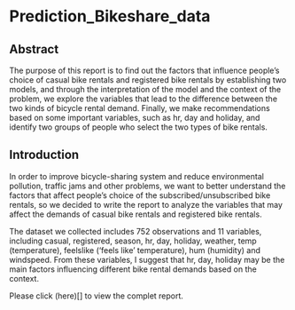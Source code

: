 # Prediction_Bikeshare_data

## Abstract
The purpose of this report is to find out the factors that influence people’s choice of casual bike rentals and registered bike rentals by establishing two models, and through the interpretation of the model and the context of the problem, we explore the variables that lead to the difference between the two kinds of bicycle rental demand. Finally, we make recommendations based on some important variables, such as hr, day and holiday, and identify two groups of people who select the two types of bike rentals. 

## Introduction
In order to improve bicycle-sharing system and reduce environmental pollution, traffic jams and other problems, we want to better understand the factors that affect people’s choice of the subscribed/unsubscribed bike rentals, so we decided to write the report to analyze the variables that may affect the demands of casual bike rentals and registered bike rentals.

The dataset we collected includes 752 observations and 11 variables, including casual, registered, season, hr, day, holiday, weather, temp (temperature), feelslike (‘feels like’ temperature), hum (humidity) and windspeed. From these variables, I suggest that hr, day, holiday may be the main factors influencing different bike rental demands based on the context.

Please click (here)[] to view the complet report.
